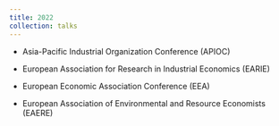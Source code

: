 ```yaml
---
title: 2022
collection: talks
---
```


  * Asia-Pacific Industrial Organization Conference (APIOC)

  * European Association for Research in Industrial Economics (EARIE)

  * European Economic Association Conference (EEA)

  * European Association of Environmental and Resource Economists (EAERE)
